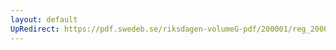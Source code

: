```yaml
---
layout: default
UpRedirect: https://pdf.swedeb.se/riksdagen-volumeG-pdf/200001/reg_200001/reg_200001_0093.pdf
---
```


